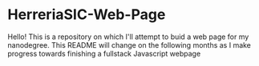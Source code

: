# HerreriaSIC-Web-Page
Hello! This is a repository on which I'll attempt to buid a web page for my nanodegree. 
This README will change on the following months as I make progress towards finishing a fullstack Javascript webpage
